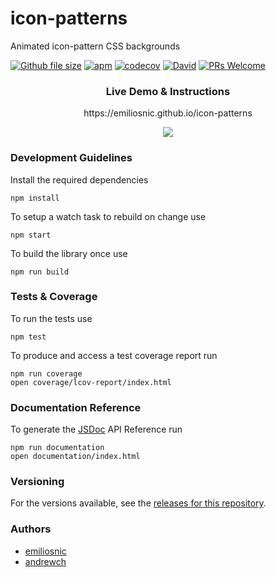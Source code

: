 # icon-patterns

Animated icon-pattern CSS backgrounds

[![Github file size](https://img.shields.io/github/size/emiliosnic/icon-patterns/dist/icon-patterns.min.js.svg)]() [![apm](https://img.shields.io/apm/l/vim-mode.svg)]()  [![codecov](https://img.shields.io/codecov/c/github/emiliosnic/icon-patterns.svg)]()  [![David](https://img.shields.io/david/emiliosnic/icon-patterns.svg)]() [![PRs Welcome](https://img.shields.io/badge/PRs-welcome-brightgreen.svg)](http://makeapullrequest.com)

<div align="center"> <h3>Live Demo &   Instructions</h3><p>https://emiliosnic.github.io/icon-patterns</p>
<a href="https://emiliosnic.github.io/icon-patterns"><img src="https://raw.githubusercontent.com/emiliosnic/icon-patterns/master/assets/readme.png" /></a>
</div>

### Development Guidelines

Install the required dependencies
```
npm install
```

To setup a watch task to rebuild on change use

```
npm start
```

To build the library once use

```
npm run build
```

### Tests & Coverage

To run the tests use

```
npm test
```
To produce and access a test coverage report run

```
npm run coverage
open coverage/lcov-report/index.html
```


### Documentation Reference

To generate the [JSDoc](http://usejsdoc.org/) API Reference run
```
npm run documentation
open documentation/index.html
```

### Versioning

For the versions available, see the [releases for this repository](https://github.com/emiliosnic/icon-patterns/tags).

### Authors
- [emiliosnic](https://github.com/emiliosnic)
- [andrewch](http://andrewch.eu)
